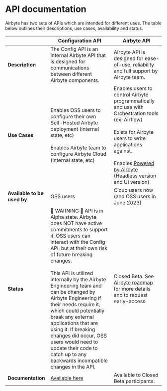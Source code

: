 # API documentation

Airbyte has two sets of APIs which are intended for different uses. The table below outlines their descriptions, use cases, availability and status.

|                        | **Configuration API**                                                                                                                                                                                                                                                                                                                                                                                                                                                                                                                                 | **Airbyte API**                                                                                                                                                                                                                                                                              |
|------------------------|-------------------------------------------------------------------------------------------------------------------------------------------------------------------------------------------------------------------------------------------------------------------------------------------------------------------------------------------------------------------------------------------------------------------------------------------------------------------------------------------------------------------------------------------------------|----------------------------------------------------------------------------------------------------------------------------------------------------------------------------------------------------------------------------------------------------------------------------------------------|
| **Description**        | The Config API is an internal Airbyte API that is designed for communications between different Airbyte components.                                                                                                                                                                                                                                                                                                                                                                                                                                   | Airbyte API is designed for ease-of-use, reliability and full support by Airbyte team.                                                                                                                                                                                                       |
| **Use Cases**          | Enables OSS users to configure their own Self-Hosted Airbyte deployment (internal state, etc) <br><br>  Enables Airbyte team to configure Airbyte Cloud (internal state, etc)                                                                                                                                                                                                                                                                                                                                                                          | Enables users to control Airbyte programmatically and use with Orchestration tools (ex: Airflow) <br><br> Exists for Airbyte users to write applications against. <br><br> Enables [Powered by Airbyte](https://airbyte.com/embed-airbyte-connectors-with-api)  (Headless version and UI version) |
| **Available to be used by** | OSS users                                                                                                                                                                                                                                                                                                                                                                                                                                                                                                                                             | Cloud users now (and OSS users in June 2023)                                                                                                                                                                                                                                                 |
| **Status**            | 🚨 WARNING 🚨 API is in Alpha state. Airbyte does NOT have active commitments to support it. OSS users can interact with the Config API, but at their own risk of future breaking changes. <br><br>  This API is utilized internally by the Airbyte Engineering team and can be changed by Airbyte Engineering if their needs require it, which could potentially break any external applications that are using it. If breaking changes did occur, OSS users would need to update their code to catch up to any backwards incompatible changes in the API. | Closed Beta. See [Airbyte roadmap](https://app.harvestr.io/roadmap/view/pQU6gdCyc/airbyte-roadmap) for more details and to request early-access.                                                                                                                                             |
| **Documentation**      | [Available here](https://airbyte-public-api-docs.s3.us-east-2.amazonaws.com/rapidoc-api-docs.html)                                                                                                                                                                                                                                                                                                                                                                                                                                                    | Available to Closed Beta participants.
